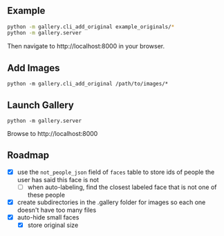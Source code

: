 # 

## Example

```bash
python -m gallery.cli_add_original example_originals/*
python -m gallery.server
```

Then navigate to http://localhost:8000 in your browser.

## Add Images
```
python -m gallery.cli_add_original /path/to/images/*
```

## Launch Gallery
```
python -m gallery.server
```
Browse to http://localhost:8000

## Roadmap

- [x] use the `not_people_json` field of `faces` table to store ids of people the user has said this face is not
  - [ ] when auto-labeling, find the closest labeled face that is not one of these people
- [x] create subdirectories in the .gallery folder for images so each one doesn't have too many files
- [x] auto-hide small faces
  - [x] store original size
